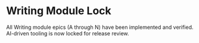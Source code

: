 # Writing Module Lock

All Writing module epics (A through N) have been implemented and verified. AI-driven tooling is now locked for release review.
